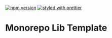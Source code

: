[![npm version](https://badge.fury.io/js/%40gameastic%2Fmonorepo-lib-template.svg)](https://badge.fury.io/js/%40gameastic%2Fmonorepo-lib-template)
[![styled with prettier](https://img.shields.io/badge/styled_with-prettier-ff69b4.svg)](https://github.com/prettier/prettier)

# Monorepo Lib Template
